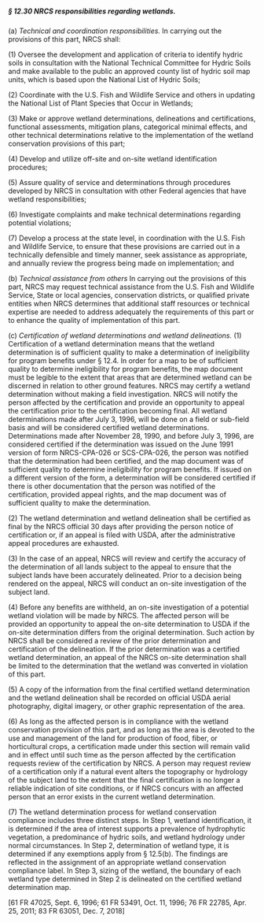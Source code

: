 ##### § 12.30 NRCS responsibilities regarding wetlands. #####

(a) *Technical and coordination responsibilities.* In carrying out the provisions of this part, NRCS shall:

(1) Oversee the development and application of criteria to identify hydric soils in consultation with the National Technical Committee for Hydric Soils and make available to the public an approved county list of hydric soil map units, which is based upon the National List of Hydric Soils;

(2) Coordinate with the U.S. Fish and Wildlife Service and others in updating the National List of Plant Species that Occur in Wetlands;

(3) Make or approve wetland determinations, delineations and certifications, functional assessments, mitigation plans, categorical minimal effects, and other technical determinations relative to the implementation of the wetland conservation provisions of this part;

(4) Develop and utilize off-site and on-site wetland identification procedures;

(5) Assure quality of service and determinations through procedures developed by NRCS in consultation with other Federal agencies that have wetland responsibilities;

(6) Investigate complaints and make technical determinations regarding potential violations;

(7) Develop a process at the state level, in coordination with the U.S. Fish and Wildlife Service, to ensure that these provisions are carried out in a technically defensible and timely manner, seek assistance as appropriate, and annually review the progress being made on implementation; and

(b) *Technical assistance from others* In carrying out the provisions of this part, NRCS may request technical assistance from the U.S. Fish and Wildlife Service, State or local agencies, conservation districts, or qualified private entities when NRCS determines that additional staff resources or technical expertise are needed to address adequately the requirements of this part or to enhance the quality of implementation of this part.

(c) *Certification of wetland determinations and wetland delineations.* (1) Certification of a wetland determination means that the wetland determination is of sufficient quality to make a determination of ineligibility for program benefits under § 12.4. In order for a map to be of sufficient quality to determine ineligibility for program benefits, the map document must be legible to the extent that areas that are determined wetland can be discerned in relation to other ground features. NRCS may certify a wetland determination without making a field investigation. NRCS will notify the person affected by the certification and provide an opportunity to appeal the certification prior to the certification becoming final. All wetland determinations made after July 3, 1996, will be done on a field or sub-field basis and will be considered certified wetland determinations. Determinations made after November 28, 1990, and before July 3, 1996, are considered certified if the determination was issued on the June 1991 version of form NRCS-CPA-026 or SCS-CPA-026, the person was notified that the determination had been certified, and the map document was of sufficient quality to determine ineligibility for program benefits. If issued on a different version of the form, a determination will be considered certified if there is other documentation that the person was notified of the certification, provided appeal rights, and the map document was of sufficient quality to make the determination.

(2) The wetland determination and wetland delineation shall be certified as final by the NRCS official 30 days after providing the person notice of certification or, if an appeal is filed with USDA, after the administrative appeal procedures are exhausted.

(3) In the case of an appeal, NRCS will review and certify the accuracy of the determination of all lands subject to the appeal to ensure that the subject lands have been accurately delineated. Prior to a decision being rendered on the appeal, NRCS will conduct an on-site investigation of the subject land.

(4) Before any benefits are withheld, an on-site investigation of a potential wetland violation will be made by NRCS. The affected person will be provided an opportunity to appeal the on-site determination to USDA if the on-site determination differs from the original determination. Such action by NRCS shall be considered a review of the prior determination and certification of the delineation. If the prior determination was a certified wetland determination, an appeal of the NRCS on-site determination shall be limited to the determination that the wetland was converted in violation of this part.

(5) A copy of the information from the final certified wetland determination and the wetland delineation shall be recorded on official USDA aerial photography, digital imagery, or other graphic representation of the area.

(6) As long as the affected person is in compliance with the wetland conservation provision of this part, and as long as the area is devoted to the use and management of the land for production of food, fiber, or horticultural crops, a certification made under this section will remain valid and in effect until such time as the person affected by the certification requests review of the certification by NRCS. A person may request review of a certification only if a natural event alters the topography or hydrology of the subject land to the extent that the final certification is no longer a reliable indication of site conditions, or if NRCS concurs with an affected person that an error exists in the current wetland determination.

(7) The wetland determination process for wetland conservation compliance includes three distinct steps. In Step 1, wetland identification, it is determined if the area of interest supports a prevalence of hydrophytic vegetation, a predominance of hydric soils, and wetland hydrology under normal circumstances. In Step 2, determination of wetland type, it is determined if any exemptions apply from § 12.5(b). The findings are reflected in the assignment of an appropriate wetland conservation compliance label. In Step 3, sizing of the wetland, the boundary of each wetland type determined in Step 2 is delineated on the certified wetland determination map.

[61 FR 47025, Sept. 6, 1996; 61 FR 53491, Oct. 11, 1996; 76 FR 22785, Apr. 25, 2011; 83 FR 63051, Dec. 7, 2018]